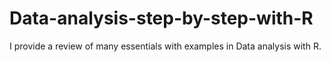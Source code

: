 # Data-analysis-step-by-step-with-R
I provide a review of many essentials with examples in Data analysis with R.  
